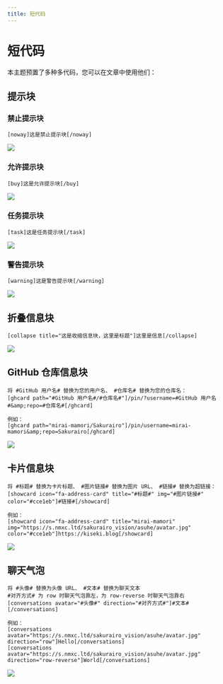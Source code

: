 ```yaml
---
title: 短代码
---
```


# 短代码 <Badge type="tip" text="v2.6.0" />

本主题预置了多种多代码，您可以在文章中使用他们：

## 提示块

### 禁止提示块

```
[noway]这是禁止提示块[/noway]
```

![](https://s.nmxc.ltd/fuukei_docs/sakurairo/setting/sc-noway.png)

### 允许提示块

```
[buy]这是允许提示块[/buy]
```

![](https://s.nmxc.ltd/fuukei_docs/sakurairo/setting/sc-buy.png)

### 任务提示块

```
[task]这是任务提示块[/task]
```

![](https://s.nmxc.ltd/fuukei_docs/sakurairo/setting/sc-task.png)

### 警告提示块

```
[warning]这是警告提示块[/warning]
```

![](https://s.nmxc.ltd/fuukei_docs/sakurairo/setting/sc-warning.png)

## 折叠信息块

```
[collapse title="这是收缩信息块，这里是标题"]这里是信息[/collapse]
```

![](https://s.nmxc.ltd/fuukei_docs/sakurairo/setting/sc-infobar.png)

## GitHub 仓库信息块

```
将 #GitHub 用户名# 替换为您的用户名、 #仓库名# 替换为您的仓库名：
[ghcard path="#GitHub 用户名#/#仓库名#"]/pin/?username=#GitHub 用户名#&amp;repo=#仓库名#[/ghcard]

例如：
[ghcard path="mirai-mamori/Sakurairo"]/pin/username=mirai-mamori&amp;repo=Sakurairo[/ghcard]
```

![](https://temp-cdn.kusu.icu/28827378/233814342-f72871f7-0805-49dc-9092-78db04293fc7.png)

## 卡片信息块

```
将 #标题# 替换为卡片标题、 #图片链接# 替换为图片 URL、 #链接# 替换为超链接：
[showcard icon="fa-address-card" title="#标题#" img="#图片链接#" color="#cce1eb"]#链接#[/showcard]

例如：
[showcard icon="fa-address-card" title="mirai-mamori" img="https://s.nmxc.ltd/sakurairo_vision/asuhe/avatar.jpg" color="#cce1eb"]https://kiseki.blog[/showcard]
```

![](https://temp-cdn.kusu.icu/28827378/233814343-6ee9a59e-7583-4d2d-8cf7-735c8a747ad8.png)

## 聊天气泡

```
将 #头像# 替换为头像 URL、 #文本# 替换为聊天文本
#对齐方式# 为 row 时聊天气泡靠左，为 row-reverse 时聊天气泡靠右
[conversations avatar="#头像#" direction="#对齐方式#"]#文本#[/conversations]

例如：
[conversations avatar="https://s.nmxc.ltd/sakurairo_vision/asuhe/avatar.jpg" direction="row"]Hello[/conversations]
[conversations avatar="https://s.nmxc.ltd/sakurairo_vision/asuhe/avatar.jpg" direction="row-reverse"]World[/conversations]
```

![](https://temp-cdn.kusu.icu/28827378/233814341-ab9ba25a-f406-4b66-9e15-ff31cf13983f.png)
